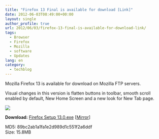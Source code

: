 ```yaml
---
title: "Firefox 13 Final is available for download [Link]"
date: 2012-06-03T08:49:00+00:00
layout: single
author_profile: true
url: 2012/06/03/firefox-13-final-is-available-for-download-link/
tags:
  - Browser
  - Firefox
  - Mozilla
  - software
  - Updates
lang: en
category: 
  - techblog
---
```

Mozilla Firefox 13 is available for download on Mozilla FTP servers.

Visual changes in this version is flatten buttons in toolbar, smooth scroll enabled by default, New Home Screen and a new look for New Tab page.

![](http://lh3.ggpht.com/-ZtvAKZat82E/T8shzJAHPvI/AAAAAAAAGLU/LwHGFGJuuyM/s1600-h/FF13%25255B5%25255D.png)  

**Download:** [Firefox Setup 13.0.exe](https://ftp.mozilla.org/pub/mozilla.org/firefox/releases/13.0/win32/en-US/Firefox%20Setup%2013.0.exe "https://ftp.mozilla.org/pub/mozilla.org/firefox/releases/13.0/win32/en-US/Firefox%20Setup%2013.0.exe") \[[Mirror](http://www.filehippo.com/download_firefox/)\]

MD5: 89bc2ab1a1fa1e2d989d1c551f2a6ddf\
Size: 15.8MB
